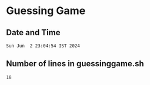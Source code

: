 # Guessing Game

## Date and Time
```
Sun Jun  2 23:04:54 IST 2024
```

## Number of lines in guessinggame.sh
```
18
```
